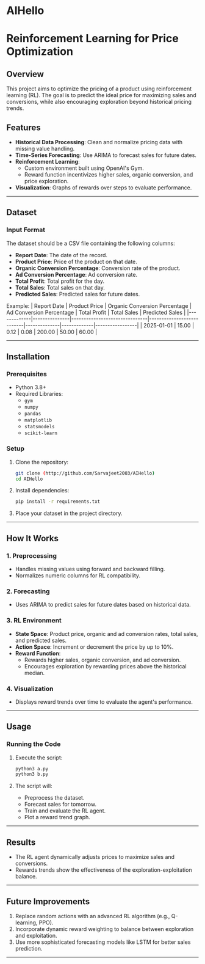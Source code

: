 # AIHello

# Reinforcement Learning for Price Optimization

## Overview
This project aims to optimize the pricing of a product using reinforcement learning (RL). The goal is to predict the ideal price for maximizing sales and conversions, while also encouraging exploration beyond historical pricing trends.

## Features
- **Historical Data Processing**: Clean and normalize pricing data with missing value handling.
- **Time-Series Forecasting**: Use ARIMA to forecast sales for future dates.
- **Reinforcement Learning**:
  - Custom environment built using OpenAI's Gym.
  - Reward function incentivizes higher sales, organic conversion, and price exploration.
- **Visualization**: Graphs of rewards over steps to evaluate performance.

---

## Dataset
### Input Format
The dataset should be a CSV file containing the following columns:
- **Report Date**: The date of the record.
- **Product Price**: Price of the product on that date.
- **Organic Conversion Percentage**: Conversion rate of the product.
- **Ad Conversion Percentage**: Ad conversion rate.
- **Total Profit**: Total profit for the day.
- **Total Sales**: Total sales on that day.
- **Predicted Sales**: Predicted sales for future dates.

Example:
| Report Date | Product Price | Organic Conversion Percentage | Ad Conversion Percentage | Total Profit | Total Sales | Predicted Sales |
|-------------|---------------|-------------------------------|---------------------------|--------------|-------------|-----------------|
| 2025-01-01  | 15.00         | 0.12                          | 0.08                      | 200.00       | 50.00       | 60.00           |

---

## Installation

### Prerequisites
- Python 3.8+
- Required Libraries:
  - `gym`
  - `numpy`
  - `pandas`
  - `matplotlib`
  - `statsmodels`
  - `scikit-learn`

### Setup
1. Clone the repository:
   ```bash
   git clone (http://github.com/Sarvajeet2003/AIHello)
   cd AIHello
   ```

2. Install dependencies:
   ```bash
   pip install -r requirements.txt
   ```

3. Place your dataset in the project directory.

---

## How It Works

### 1. Preprocessing
- Handles missing values using forward and backward filling.
- Normalizes numeric columns for RL compatibility.

### 2. Forecasting
- Uses ARIMA to predict sales for future dates based on historical data.

### 3. RL Environment
- **State Space**: Product price, organic and ad conversion rates, total sales, and predicted sales.
- **Action Space**: Increment or decrement the price by up to 10%.
- **Reward Function**:
  - Rewards higher sales, organic conversion, and ad conversion.
  - Encourages exploration by rewarding prices above the historical median.

### 4. Visualization
- Displays reward trends over time to evaluate the agent's performance.

---

## Usage

### Running the Code
1. Execute the script:
   ```bash
   python3 a.py
   python3 b.py
   ```

2. The script will:
   - Preprocess the dataset.
   - Forecast sales for tomorrow.
   - Train and evaluate the RL agent.
   - Plot a reward trend graph.

---

## Results
- The RL agent dynamically adjusts prices to maximize sales and conversions.
- Rewards trends show the effectiveness of the exploration-exploitation balance.

---

## Future Improvements

1. Replace random actions with an advanced RL algorithm (e.g., Q-learning, PPO).
2. Incorporate dynamic reward weighting to balance between exploration and exploitation.
3. Use more sophisticated forecasting models like LSTM for better sales prediction.

---
